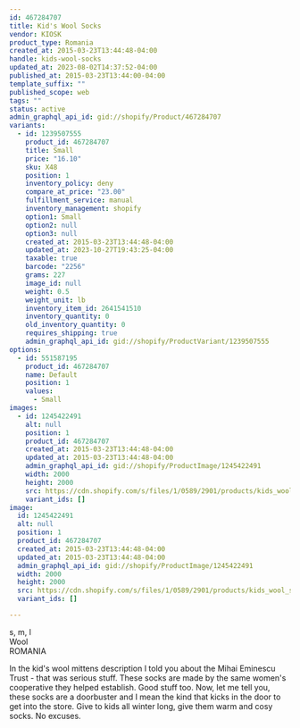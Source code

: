```yaml
---
id: 467284707
title: Kid's Wool Socks
vendor: KIOSK
product_type: Romania
created_at: 2015-03-23T13:44:48-04:00
handle: kids-wool-socks
updated_at: 2023-08-02T14:37:52-04:00
published_at: 2015-03-23T13:44:00-04:00
template_suffix: ""
published_scope: web
tags: ""
status: active
admin_graphql_api_id: gid://shopify/Product/467284707
variants:
  - id: 1239507555
    product_id: 467284707
    title: Small
    price: "16.10"
    sku: X48
    position: 1
    inventory_policy: deny
    compare_at_price: "23.00"
    fulfillment_service: manual
    inventory_management: shopify
    option1: Small
    option2: null
    option3: null
    created_at: 2015-03-23T13:44:48-04:00
    updated_at: 2023-10-27T19:43:25-04:00
    taxable: true
    barcode: "2256"
    grams: 227
    image_id: null
    weight: 0.5
    weight_unit: lb
    inventory_item_id: 2641541510
    inventory_quantity: 0
    old_inventory_quantity: 0
    requires_shipping: true
    admin_graphql_api_id: gid://shopify/ProductVariant/1239507555
options:
  - id: 551587195
    product_id: 467284707
    name: Default
    position: 1
    values:
      - Small
images:
  - id: 1245422491
    alt: null
    position: 1
    product_id: 467284707
    created_at: 2015-03-23T13:44:48-04:00
    updated_at: 2015-03-23T13:44:48-04:00
    admin_graphql_api_id: gid://shopify/ProductImage/1245422491
    width: 2000
    height: 2000
    src: https://cdn.shopify.com/s/files/1/0589/2901/products/kids_wool_socks.jpeg?v=1427132688
    variant_ids: []
image:
  id: 1245422491
  alt: null
  position: 1
  product_id: 467284707
  created_at: 2015-03-23T13:44:48-04:00
  updated_at: 2015-03-23T13:44:48-04:00
  admin_graphql_api_id: gid://shopify/ProductImage/1245422491
  width: 2000
  height: 2000
  src: https://cdn.shopify.com/s/files/1/0589/2901/products/kids_wool_socks.jpeg?v=1427132688
  variant_ids: []

---
```


s, m, l  
Wool  
ROMANIA

In the kid's wool mittens description I told you about the Mihai Eminescu Trust - that was serious stuff. These socks are made by the same women's cooperative they helped establish. Good stuff too. Now, let me tell you, these socks are a doorbuster and I mean the kind that kicks in the door to get into the store. Give to kids all winter long, give them warm and cosy socks. No excuses.